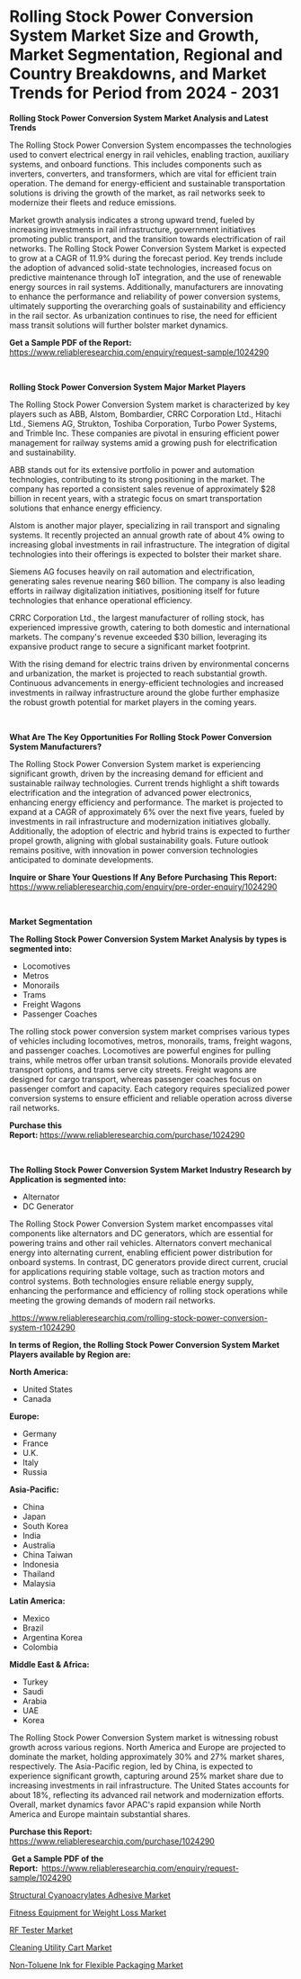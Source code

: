 <p><h1>Rolling Stock Power Conversion System Market Size and Growth, Market Segmentation, Regional and Country Breakdowns, and Market Trends for Period from 2024 -  2031</h1></p><p><strong>Rolling Stock Power Conversion System Market Analysis and Latest Trends</strong></p>
<p><p>The Rolling Stock Power Conversion System encompasses the technologies used to convert electrical energy in rail vehicles, enabling traction, auxiliary systems, and onboard functions. This includes components such as inverters, converters, and transformers, which are vital for efficient train operation. The demand for energy-efficient and sustainable transportation solutions is driving the growth of the market, as rail networks seek to modernize their fleets and reduce emissions.</p><p>Market growth analysis indicates a strong upward trend, fueled by increasing investments in rail infrastructure, government initiatives promoting public transport, and the transition towards electrification of rail networks. The Rolling Stock Power Conversion System Market is expected to grow at a CAGR of 11.9% during the forecast period. Key trends include the adoption of advanced solid-state technologies, increased focus on predictive maintenance through IoT integration, and the use of renewable energy sources in rail systems. Additionally, manufacturers are innovating to enhance the performance and reliability of power conversion systems, ultimately supporting the overarching goals of sustainability and efficiency in the rail sector. As urbanization continues to rise, the need for efficient mass transit solutions will further bolster market dynamics.</p></p>
<p><strong>Get a Sample PDF of the Report:&nbsp;</strong> <a href="https://www.reliableresearchiq.com/enquiry/request-sample/1024290">https://www.reliableresearchiq.com/enquiry/request-sample/1024290</a></p>
<p>&nbsp;</p>
<p><strong>Rolling Stock Power Conversion System Major Market Players</strong></p>
<p><p>The Rolling Stock Power Conversion System market is characterized by key players such as ABB, Alstom, Bombardier, CRRC Corporation Ltd., Hitachi Ltd., Siemens AG, Strukton, Toshiba Corporation, Turbo Power Systems, and Trimble Inc. These companies are pivotal in ensuring efficient power management for railway systems amid a growing push for electrification and sustainability.</p><p>ABB stands out for its extensive portfolio in power and automation technologies, contributing to its strong positioning in the market. The company has reported a consistent sales revenue of approximately $28 billion in recent years, with a strategic focus on smart transportation solutions that enhance energy efficiency.</p><p>Alstom is another major player, specializing in rail transport and signaling systems. It recently projected an annual growth rate of about 4% owing to increasing global investments in rail infrastructure. The integration of digital technologies into their offerings is expected to bolster their market share.</p><p>Siemens AG focuses heavily on rail automation and electrification, generating sales revenue nearing $60 billion. The company is also leading efforts in railway digitalization initiatives, positioning itself for future technologies that enhance operational efficiency.</p><p>CRRC Corporation Ltd., the largest manufacturer of rolling stock, has experienced impressive growth, catering to both domestic and international markets. The company's revenue exceeded $30 billion, leveraging its expansive product range to secure a significant market footprint.</p><p>With the rising demand for electric trains driven by environmental concerns and urbanization, the market is projected to reach substantial growth. Continuous advancements in energy-efficient technologies and increased investments in railway infrastructure around the globe further emphasize the robust growth potential for market players in the coming years.</p></p>
<p>&nbsp;</p>
<p><strong>What Are The Key Opportunities For Rolling Stock Power Conversion System Manufacturers?</strong></p>
<p><p>The Rolling Stock Power Conversion System market is experiencing significant growth, driven by the increasing demand for efficient and sustainable railway technologies. Current trends highlight a shift towards electrification and the integration of advanced power electronics, enhancing energy efficiency and performance. The market is projected to expand at a CAGR of approximately 6% over the next five years, fueled by investments in rail infrastructure and modernization initiatives globally. Additionally, the adoption of electric and hybrid trains is expected to further propel growth, aligning with global sustainability goals. Future outlook remains positive, with innovation in power conversion technologies anticipated to dominate developments.</p></p>
<p><strong>Inquire or Share Your Questions If Any Before Purchasing This Report:</strong> <a href="https://www.reliableresearchiq.com/enquiry/pre-order-enquiry/1024290">https://www.reliableresearchiq.com/enquiry/pre-order-enquiry/1024290</a></p>
<p>&nbsp;</p>
<p><strong>Market Segmentation</strong></p>
<p><strong>The Rolling Stock Power Conversion System Market Analysis by types is segmented into:</strong></p>
<p><ul><li>Locomotives</li><li>Metros</li><li>Monorails</li><li>Trams</li><li>Freight Wagons</li><li>Passenger Coaches</li></ul></p>
<p><p>The rolling stock power conversion system market comprises various types of vehicles including locomotives, metros, monorails, trams, freight wagons, and passenger coaches. Locomotives are powerful engines for pulling trains, while metros offer urban transit solutions. Monorails provide elevated transport options, and trams serve city streets. Freight wagons are designed for cargo transport, whereas passenger coaches focus on passenger comfort and capacity. Each category requires specialized power conversion systems to ensure efficient and reliable operation across diverse rail networks.</p></p>
<p><strong>Purchase this Report:&nbsp;</strong><a href="https://www.reliableresearchiq.com/purchase/1024290">https://www.reliableresearchiq.com/purchase/1024290</a></p>
<p>&nbsp;</p>
<p><strong>The Rolling Stock Power Conversion System Market Industry Research by Application is segmented into:</strong></p>
<p><ul><li>Alternator</li><li>DC Generator</li></ul></p>
<p><p>The Rolling Stock Power Conversion System market encompasses vital components like alternators and DC generators, which are essential for powering trains and other rail vehicles. Alternators convert mechanical energy into alternating current, enabling efficient power distribution for onboard systems. In contrast, DC generators provide direct current, crucial for applications requiring stable voltage, such as traction motors and control systems. Both technologies ensure reliable energy supply, enhancing the performance and efficiency of rolling stock operations while meeting the growing demands of modern rail networks.</p></p>
<p><a href="https://www.reliableresearchiq.com/rolling-stock-power-conversion-system-r1024290">&nbsp;https://www.reliableresearchiq.com/rolling-stock-power-conversion-system-r1024290</a></p>
<p><strong>In terms of Region, the Rolling Stock Power Conversion System Market Players available by Region are:</strong></p>
<p>
    <p> <strong> North America: </strong>
        <ul>
            <li>United States</li>
            <li>Canada</li>
        </ul>
        </p> 
    <p> <strong> Europe: </strong>
        <ul>
            <li>Germany</li>
            <li>France</li>
            <li>U.K.</li>
            <li>Italy</li>
            <li>Russia</li>
        </ul>
        </p> 
    <p> <strong> Asia-Pacific: </strong>
        <ul>
            <li>China</li>
            <li>Japan</li>
            <li>South Korea</li>
            <li>India</li>
            <li>Australia</li>
            <li>China Taiwan</li>
            <li>Indonesia</li>
            <li>Thailand</li>
            <li>Malaysia</li>
        </ul>
        </p> 
    <p> <strong> Latin America: </strong>
        <ul>
            <li>Mexico</li>
            <li>Brazil</li>
            <li>Argentina Korea</li>
            <li>Colombia</li>
        </ul>
        </p> 
    <p> <strong> Middle East & Africa: </strong>
        <ul>
            <li>Turkey</li>
            <li>Saudi</li>
            <li>Arabia</li>
            <li>UAE</li>
            <li>Korea</li>
        </ul>
    </p>
    </p>
<p><p>The Rolling Stock Power Conversion System market is witnessing robust growth across various regions. North America and Europe are projected to dominate the market, holding approximately 30% and 27% market shares, respectively. The Asia-Pacific region, led by China, is expected to experience significant growth, capturing around 25% market share due to increasing investments in rail infrastructure. The United States accounts for about 18%, reflecting its advanced rail network and modernization efforts. Overall, market dynamics favor APAC's rapid expansion while North America and Europe maintain substantial shares.</p></p>
<p><strong>Purchase this Report: </strong><a href="https://www.reliableresearchiq.com/purchase/1024290">https://www.reliableresearchiq.com/purchase/1024290</a></p>
<p>&nbsp;<strong>Get a Sample PDF of the Report:&nbsp;&nbsp;</strong><a href="https://www.reliableresearchiq.com/enquiry/request-sample/1024290">https://www.reliableresearchiq.com/enquiry/request-sample/1024290</a></p>
<p><strong></strong></p>
<p><p><a href="https://issuu.com/reportprime-2/docs/structural-cyanoacrylates-adhesive-_8f7b6f73453e11">Structural Cyanoacrylates Adhesive Market</a></p><p><a href="https://www.linkedin.com/pulse/fitness-equipment-weight-loss-market-global-regional-ljf7c?trackingId=7e6dZyhXSRK1l8pSKhnvWg%3D%3D">Fitness Equipment for Weight Loss Market</a></p><p><a href="https://www.linkedin.com/pulse/rf-tester-market-global-regional-analysis-2024-2031-minethesearch-h1n4c?trackingId=tbQGcC9FQ3CNA3nNWi7Ofw%3D%3D">RF Tester Market</a></p><p><a href="https://www.linkedin.com/pulse/cleaning-utility-cart-market-segmentation-geographical-qi0vc?trackingId=KW3j6CoZTdGfiThAYWYAFQ%3D%3D">Cleaning Utility Cart Market</a></p><p><a href="https://issuu.com/reportprime-2/docs/non-toluene-ink-for-flexible-packag_eff518d07012d0">Non-Toluene Ink for Flexible Packaging Market</a></p></p>